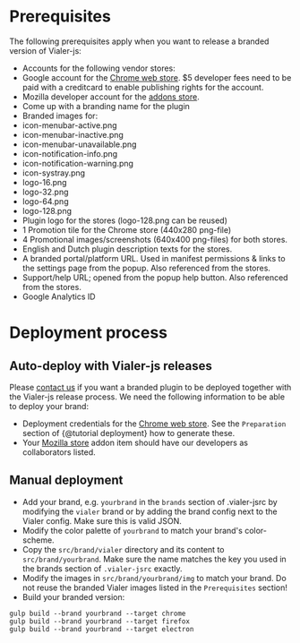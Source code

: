 # Prerequisites
The following prerequisites apply when you want to release a branded version
of Vialer-js:

* Accounts for the following vendor stores:
 * Google account for the [Chrome web store](https://chrome.google.com/webstore).
   $5 developer fees need to be paid with a creditcard to enable publishing
   rights for the account.
 * Mozilla developer account for the [addons store](https://addons.mozilla.org).
* Come up with a branding name for the plugin
* Branded images for:
 * icon-menubar-active.png
 * icon-menubar-inactive.png
 * icon-menubar-unavailable.png
 * icon-notification-info.png
 * icon-notification-warning.png
 * icon-systray.png
 * logo-16.png
 * logo-32.png
 * logo-64.png
 * logo-128.png
* Plugin logo for the stores (logo-128.png can be reused)
* 1 Promotion tile for the Chrome store (440x280 png-file)
* 4 Promotional images/screenshots (640x400 png-files) for both stores.
* English and Dutch plugin description texts for the stores.
* A branded portal/platform URL. Used in manifest permissions & links to the settings page from the popup. Also referenced from the stores.
* Support/help URL; opened from the popup help button. Also referenced from the stores.
* Google Analytics ID


# Deployment process

## Auto-deploy with Vialer-js releases
Please [contact us](http://voipgrid.nl/contact/) if you want a branded plugin to be
deployed together with the Vialer-js release process. We need the following
information to be able to deploy your brand:
* Deployment credentials for the [Chrome web store](https://chrome.google.com/webstore/developer/dashboard). See the `Preparation` section of {@tutorial deployment}
  how to generate these.
* Your [Mozilla store](https://addons.mozilla.org/developers/addons) addon item should have our developers as collaborators listed.


## Manual deployment
* Add your brand, e.g. `yourbrand` in the `brands` section of .vialer-jsrc by modifying the `vialer` brand or by adding the
brand config next to the Vialer config. Make sure this is valid JSON.
* Modify the color palette of `yourbrand` to match your brand's color-scheme.
* Copy the `src/brand/vialer` directory and its content to `src/brand/yourbrand`. Make sure the name matches the key you
  used in the brands section of `.vialer-jsrc` exactly.
* Modify the images in `src/brand/yourbrand/img` to match your brand. Do not reuse the branded Vialer images listed in the `Prerequisites` section!
* Build your branded version:
```
gulp build --brand yourbrand --target chrome
gulp build --brand yourbrand --target firefox
gulp build --brand yourbrand --target electron
```
